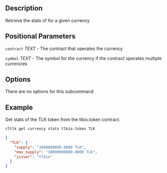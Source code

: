 ## Description
Retrieve the stats of for a given currency

## Positional Parameters
`contract` _TEXT_  - The contract that operates the currency

`symbol` _TEXT_ - The symbol for the currency if the contract operates multiple currencies
## Options
There are no options for this subcommand
## Example
Get stats of the TLK token from the tlkio.token contract. 

```sh
cltlk get currency stats tlkio.token TLK
```
```json
{
  "TLK": {
    "supply": "1000000000.0000 TLK",
    "max_supply": "10000000000.0000 TLK",
    "issuer": "tlkio"
  }
}
```
